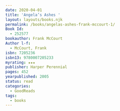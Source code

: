 ```yaml
---
date: 2020-04-01
title: 'Angela’s Ashes '
layout: layouts/books.njk
permalink: /books/angelas-ashes-frank-mccourt-1/
Book Id:
  - 252577
bookauthor: Frank McCourt
Author l-f:
  - McCourt, Frank
isbn: 7205236
isbn13: 9780007205233
myrating: ★★★
publisher: Harper Perennial
pages: 452
yearpublished: 2005
status: read
categories:
  - GoodReads
tags:
  - books
---
```

